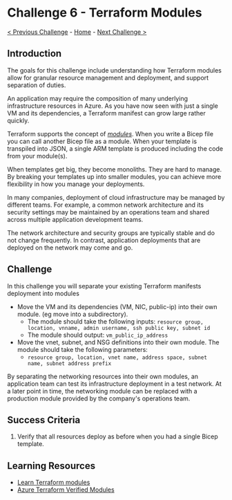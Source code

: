 # Challenge 6 - Terraform Modules

[< Previous Challenge](./Terraform-Challenge-05.md) - [Home](../README.md) - [Next Challenge >](./Terraform-Challenge-07.md)

## Introduction

The goals for this challenge include understanding how Terraform modules allow for granular resource management and deployment, and support separation of duties.

An application may require the composition of many underlying infrastructure resources in Azure. As you have now seen with just a single VM and its dependencies, a Terraform manifest can grow large rather quickly.

Terraform supports the concept of [*modules*](https://developer.hashicorp.com/terraform/language/modules). When you write a Bicep file you can call another Bicep file as a module. When your template is transpiled into JSON, a single ARM template is produced including the code from your module(s).

When templates get big, they become monoliths. They are hard to manage.  By breaking your templates up into smaller modules, you can achieve more flexibility in how you manage your deployments.

In many companies, deployment of cloud infrastructure may be managed by different teams. For example, a common network architecture and its security settings may be maintained by an operations team and shared across multiple application development teams.

The network architecture and security groups are typically stable and do not change frequently. In contrast, application deployments that are deployed on the network may come and go.

## Challenge

In this challenge you will separate your existing Terraform manifests deployment into modules

- Move the VM and its dependencies (VM, NIC, public-ip) into their own module. (eg move into a subdirectory).  
    - The module should take the following inputs: `resource group, location, vnname, admin username, ssh public key, subnet id`
    - The module should output: `vm_public_ip_address`
- Move the vnet, subnet, and NSG definitions into their own module.  The module should take the following parameters:
    - `resource group, location, vnet name, address space, subnet name, subnet address prefix`

By separating the networking resources into their own modules, an application team can test its infrastructure deployment in a test network. At a later point in time, the networking module can be replaced with a production module provided by the company's operations team.

## Success Criteria

1. Verify that all resources deploy as before when you had a single Bicep template.

## Learning Resources

- [Learn Terraform modules](https://developer.hashicorp.com/terraform/tutorials/modules/module)
- [Azure Terraform Verified Modules](https://github.com/Azure/terraform-azure-modules)

